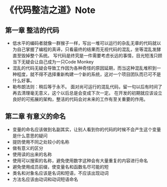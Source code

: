 # 《代码整洁之道》Note
## 第一章 整洁的代码
  * 低水平的编码者就像一群猴子一样，写出一堆可以运行的杂乱无章的代码就以为自己掌握了编程的真谛，只看最终的结果而无视代码的混乱，坐等混乱发酵直至毁掉整个系统。 写代码是终究是一件需要考虑长远的事情，目光短浅只顾当下无疑会让自己成为一只Code Monkey
  * 混乱的代码无疑会导致工作因为各种奇怪的原因延期，而当这种混乱堆积到一种程度，就不得不选择重新构建一个新的系统，这对一个项目团队而已可不是什么好事。
  * 勒布朗法则：稍后等于永不。  面对尚可运行的混乱代码，留一句以后有时间了再去清理毫无意义，这个以后总是会变成下次一定。 在开发的初期就应该设立良好的可拓展的架构，整洁的代码会对未来的工作有至关重要的作用。
## 第二章 有意义的命名
  * 变量的命名应该做到名副其实，让别人看到你的代码的时候不会产生这个变量是什么意思的疑问
  * 提防使用不同之处较小的名称
  * 做有意义的区分
  * 使用读的出来的名称
  * 使用可以搜索的名称，避免使用数字这种会有大量重复的内容进行命名
  * 避免使用成员前缀，使变量名和函数名尽可能的短
  * 类名和对象名应该是名词和短语，不应该出现动词
  * 方法名应该由动词和动词短语命名